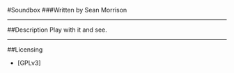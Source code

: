 #Soundbox
###Written by Sean Morrison
***
##Description
Play with it and see. 
***
##Licensing
- [GPLv3]
